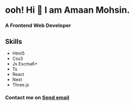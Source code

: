 <h1>ooh! Hi 👋 I am Amaan Mohsin.</h1>
<h3>A Frontend Web Developer</h3>
<h2>Skills</h2>
<ul>
  <li>Html5</li>
  <li>Css3</li>
  <Li>Js Escma6+</Li>
  <Li>Ts</Li>
  <li>React</li>
  <li>Next
  </li>
  <li>Three.js</li>
</ul>
<h3>Contact me on <a href="mailto:amaanmohsin64@gmail.com">Send email</a></</h3>

